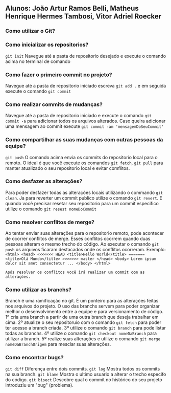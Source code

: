 ## Alunos: João Artur Ramos Belli, Matheus Henrique Hermes Tambosi, Vitor Adriel Roecker


### Como utilizar o Git?

  ###  Como inicializar os repositorios?
  
  `git init`
  Navegue até a pasta de repositorio desejado e execute o comando acima no terminal de comando
  
  ### Como fazer o primeiro commit no projeto?  
  Navegue até a pasta de repositorio iniciado escreva `git add .` e em seguida execute o comando `git commit`
  
  ### Como realizar commits de mudanças?
  Navegue até a pasta de repositorio iniciado e execute o comando `git commit -a` para adicionar todos os arquivos alterados. Caso queira adicionar uma mensagem ao commit execute `git commit -am 'mensagemDoSeuCommit'`
  
  ### Como compartilhar as suas mudanças com outras pessoas da equipe?
  `git push`
  O comando acima envia os commits do repositorio local para o remoto. O ideal é que você execute os comandos `git fetch`, `git pull` para manter atualizado o seu repositorio local e evitar comflitos.
  
  ### Como desfazer as alterações?
  Para poder desfazer todas as alterações locais utilizando o commando `git clean`. Ja para reverter um commit publico utilize o comando `git revert`. E quando você precisar resetar seu repositorio para um commit especifico utilize o comando `git resest nomeDoCommit`
  
  ### Como resolver conflitos de merge?
  Ao tentar enviar suas alterações para o repositorio remoto, pode acontecer de ocorrer conflitos de merge. Esses conflitos ocorrem quando duas pessoas alteram o mesmo trecho do código. Ao executar o comando `git push` os arquivos ficaram destacados onde os conflitos ocorreram.
  Exemplo: 
    `<html>
	    <head>
    <<<<<<< HEAD
		    <title>Hello World</title>
    =======
		    <title>Olá Mundo</title>
    >>>>>>> master
	    </head>
	    <body>
		    Lorem ipsum dolor sit amet consectetur ...
	    </body>
    </html>`
    
    Após resolver os conflitos você irá realizar um commit com as alterações.
    
    
   ### Como utilizar as branchs?
   Branch é uma ramificação no git. É um ponteiro para as alterações feitas nos arquivos do projeto.
   O uso das branchs servem para poder organizar melhor o desenvolvimento entre a equipe e para versionamento de código.
   1º cria uma branch a partir de uma outra branch que deseja trabalhar em cima.
   2º atualize o seu repositoruio com o comando `git fetch` para poder ter acesso a branch criada.
   3º utilize o comando `git branch` para pode listar todas as branchs.
   4º utilize o comando `git checkout nomeDaBranch` para utilizar a branch.
   5º realize suas alterações e utilize o comando `git merge nomeDaBranchOrigem` para mesclar suas alterações.
   
   ### Como encontrar bugs?
   `git diff` Diferença entre dois commits.
   `git log` Mostra todos os commits na sua branch.
   `git blame` Mostra o ultimo usuario a alterar o trecho especifo do código.
   `git bisect` Descobre qual o commit no histórico do seu projeto introduziu um "bug" (problema).
    
